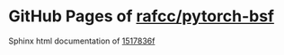 GitHub Pages of [rafcc/pytorch-bsf](https://github.com/rafcc/pytorch-bsf.git)
===
Sphinx html documentation of [1517836f](https://github.com/rafcc/pytorch-bsf/tree/1517836fb8a0fe6f5b65f038fcae2783a09521b1)
